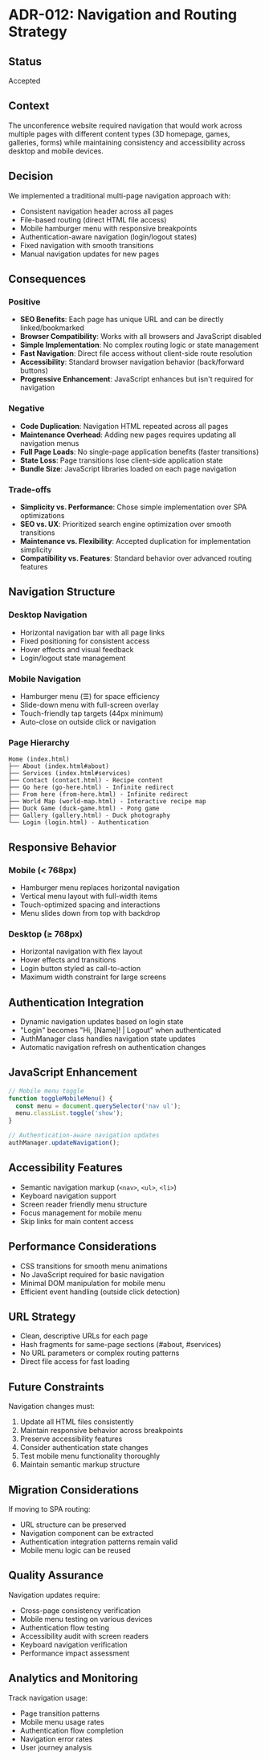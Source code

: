 # ADR-012: Navigation and Routing Strategy

## Status
Accepted

## Context
The unconference website required navigation that would work across multiple pages with different content types (3D homepage, games, galleries, forms) while maintaining consistency and accessibility across desktop and mobile devices.

## Decision
We implemented a traditional multi-page navigation approach with:
- Consistent navigation header across all pages
- File-based routing (direct HTML file access)
- Mobile hamburger menu with responsive breakpoints
- Authentication-aware navigation (login/logout states)
- Fixed navigation with smooth transitions
- Manual navigation updates for new pages

## Consequences

### Positive
- **SEO Benefits**: Each page has unique URL and can be directly linked/bookmarked
- **Browser Compatibility**: Works with all browsers and JavaScript disabled
- **Simple Implementation**: No complex routing logic or state management
- **Fast Navigation**: Direct file access without client-side route resolution
- **Accessibility**: Standard browser navigation behavior (back/forward buttons)
- **Progressive Enhancement**: JavaScript enhances but isn't required for navigation

### Negative
- **Code Duplication**: Navigation HTML repeated across all pages
- **Maintenance Overhead**: Adding new pages requires updating all navigation menus
- **Full Page Loads**: No single-page application benefits (faster transitions)
- **State Loss**: Page transitions lose client-side application state
- **Bundle Size**: JavaScript libraries loaded on each page navigation

### Trade-offs
- **Simplicity vs. Performance**: Chose simple implementation over SPA optimizations
- **SEO vs. UX**: Prioritized search engine optimization over smooth transitions
- **Maintenance vs. Flexibility**: Accepted duplication for implementation simplicity
- **Compatibility vs. Features**: Standard behavior over advanced routing features

## Navigation Structure

### Desktop Navigation
- Horizontal navigation bar with all page links
- Fixed positioning for consistent access
- Hover effects and visual feedback
- Login/logout state management

### Mobile Navigation
- Hamburger menu (☰) for space efficiency
- Slide-down menu with full-screen overlay
- Touch-friendly tap targets (44px minimum)
- Auto-close on outside click or navigation

### Page Hierarchy
```
Home (index.html)
├── About (index.html#about)
├── Services (index.html#services)
├── Contact (contact.html) - Recipe content
├── Go here (go-here.html) - Infinite redirect
├── From here (from-here.html) - Infinite redirect
├── World Map (world-map.html) - Interactive recipe map
├── Duck Game (duck-game.html) - Pong game
├── Gallery (gallery.html) - Duck photography
└── Login (login.html) - Authentication
```

## Responsive Behavior

### Mobile (< 768px)
- Hamburger menu replaces horizontal navigation
- Vertical menu layout with full-width items
- Touch-optimized spacing and interactions
- Menu slides down from top with backdrop

### Desktop (≥ 768px)
- Horizontal navigation with flex layout
- Hover effects and transitions
- Login button styled as call-to-action
- Maximum width constraint for large screens

## Authentication Integration
- Dynamic navigation updates based on login state
- "Login" becomes "Hi, [Name]! | Logout" when authenticated
- AuthManager class handles navigation state updates
- Automatic navigation refresh on authentication changes

## JavaScript Enhancement
```javascript
// Mobile menu toggle
function toggleMobileMenu() {
  const menu = document.querySelector('nav ul');
  menu.classList.toggle('show');
}

// Authentication-aware navigation updates
authManager.updateNavigation();
```

## Accessibility Features
- Semantic navigation markup (`<nav>`, `<ul>`, `<li>`)
- Keyboard navigation support
- Screen reader friendly menu structure
- Focus management for mobile menu
- Skip links for main content access

## Performance Considerations
- CSS transitions for smooth menu animations
- No JavaScript required for basic navigation
- Minimal DOM manipulation for mobile menu
- Efficient event handling (outside click detection)

## URL Strategy
- Clean, descriptive URLs for each page
- Hash fragments for same-page sections (#about, #services)
- No URL parameters or complex routing patterns
- Direct file access for fast loading

## Future Constraints
Navigation changes must:
1. Update all HTML files consistently
2. Maintain responsive behavior across breakpoints
3. Preserve accessibility features
4. Consider authentication state changes
5. Test mobile menu functionality thoroughly
6. Maintain semantic markup structure

## Migration Considerations
If moving to SPA routing:
- URL structure can be preserved
- Navigation component can be extracted
- Authentication integration patterns remain valid
- Mobile menu logic can be reused

## Quality Assurance
Navigation updates require:
- Cross-page consistency verification
- Mobile menu testing on various devices
- Authentication flow testing
- Accessibility audit with screen readers
- Keyboard navigation verification
- Performance impact assessment

## Analytics and Monitoring
Track navigation usage:
- Page transition patterns
- Mobile menu usage rates
- Authentication flow completion
- Navigation error rates
- User journey analysis